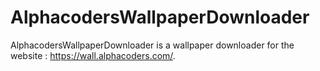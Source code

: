 # AlphacodersWallpaperDownloader
AlphacodersWallpaperDownloader is a wallpaper downloader for the website : https://wall.alphacoders.com/.

